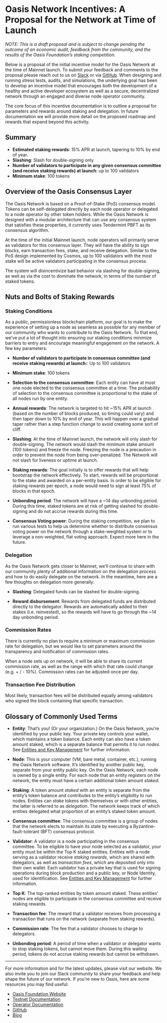 # Oasis Network Incentives: A Proposal for the Network at Time of Launch

*NOTE: This is a draft proposal and is subject to change pending the outcome of an economic audit, feedback from the community, and the results of the Oasis Foundation’s staking competition.* 

Below is a proposal of the initial incentive model for the Oasis Network at the time of Mainnet launch. To submit your feedback and comments to the proposal please reach out to us on [Slack](https://www.oasis-protocol.org/slack) or via [GitHub](https://github.com/oasislabs/docs). When designing and running stress tests, audits, and simulations, the underlying goal has been to develop an incentive model that encourages both the development of a healthy and active developer ecosystem as well as a secure, decentralized network through an engaged and diverse node operator community.

The core focus of this incentive documentation is to outline a proposal for parameters and rewards around staking and delegation. In future documentation we will provide more detail on the proposed roadmap and rewards that expand beyond this activity.

## Summary

* **Estimated staking rewards**: 15% APR at launch, tapering to 10% by end of year.
* **Slashing**: Slash for double-signing only
* **Number of validators to participate in any given consensus committee (and receive staking rewards) at launch**: up to 100 validators
* **Minimum stake**: 100 tokens

## Overview of the Oasis Consensus Layer
The Oasis Network is based on a Proof-of-Stake (PoS) consensus model. Tokens can be self-delegated directly by each node operator or delegated to a node operator by other token holders. While the Oasis Network is designed with a modular architecture that can use any consensus system that satisfies these properties, it currently uses Tendermint PBFT as its consensus algorithm. 

At the time of the initial Mainnet launch, node operators will primarily serve as validators for this consensus layer. They will have the ability to sign blocks, earn transaction fees, stake, and receive delegation. Similar to the PoS design implemented by Cosmos, up to 100 validators with the most stake will be active validators participating in the consensus process. 

The system will disincentivize bad behavior via slashing for double-signing, as well as via the cost to dominate the network, in terms of the number of staked tokens. 

## Nuts and Bolts of Staking Rewards

### Staking Conditions
As a public, permissionless blockchain platform, our goal is to make the experience of setting up a node as seamless as possible for any member of our community who wants to contribute to the Oasis Network. To that end, we’ve put a lot of thought into ensuring our staking conditions minimize barriers to entry and encourage meaningful engagement on the network. A few key parameters:

* **Number of validators to participate in consensus committee (and receive staking rewards) at launch:**: Up to 100 validators

* **Minimum stake**: 100 tokens

* **Selection to the consensus committee**: Each entity can have at most one node elected to the consensus committee at a time. The probability of selection to the consensus committee is proportional to the stake of all nodes run by one entity.

* **Annual rewards**: The network is targeted to hit ~15% APR at launch (based on the number of blocks produced, so timing could vary) and then taper down to 10% by end of year. This will happen over a gradual taper rather than a step function change to avoid creating some sort of cliff. 

* **Slashing**: At the time of Mainnet launch, the network will only slash for double-signing. The network would slash the minimum stake amount (100 tokens) and freeze the node. Freezing the node is a precaution in order to prevent the node from being over-penalized. The Network will not slash for liveness or uptime at launch.

* **Staking rewards**: The goal initially is to offer rewards that will help bootstrap the network effectively. To start, rewards will be proportional to the stake and awarded on a per-entity basis. In order to be eligible for staking rewards per epoch, a node would need to sign at least 75% of blocks in that epoch.

* **Unbonding period**: The network will have a ~14 day unbonding period. During this time, staked tokens are at risk of getting slashed for double-signing and do not accrue rewards during this time.

* **Consensus Voting power**: During the staking competition, we plan to run various tests to help us determine whether to distribute consensus voting power on the network through a stake-weighted system or to leverage a non-weighted, flat voting approach. Expect more here in the future.

### Delegation
As the Oasis Network gets closer to Mainnet, we’ll continue to share with our community plenty of additional information on the delegation process and how to do easily delegate on the network. In the meantime, here are a few thoughts on delegation more generally:

* **Slashing**: Delegated funds can be slashed for double-signing.

* **Reward disbursement**: Rewards from delegated funds are distributed directly to the delegator. Rewards are automatically added to their stakes (i.e. reinvested), so the rewards will have to go through the ~14 day unbonding period.

### Commission Rates
There is currently no plan to require a minimum or maximum commission rate for delegation, but we would like to set parameters around the transparency and notification of commission rates. 

When a node sets up on network, it will be able to share its current commission rate, as well as the range with which that rate could change (e.g. + / - 10%). Commission rates can be adjusted once per day.

### Transaction Fee Distribution
Most likely, transaction fees will be distributed equally among validators who signed the block containing that specific transaction.

## Glossary of Commonly Used Terms

* **Entity**: That’s you! (Or your organization.) On the Oasis Network, you’re identified by your public key. Your private key controls your wallet, which maintains a token balance. Each entity can also have a token amount staked, which is a separate balance that permits it to run *nodes*. See [Entities and Key Management](https://docs.oasis.dev/operators/architectural-overview.html#entities-and-key-management) for further information.

* **Node**: This is your computer (VM, bare metal, container, etc.), running the Oasis Network software. It’s identified by another public key, separate from your entity public key. On the Oasis Network, each node is owned by a single entity. For each node that an entity registers on the network, the entity must have a certain additional token amount *staked*.

* **Staking**: A token amount *staked* with an entity is separate from the entity’s token balance and contributes to the entity’s eligibility to run nodes. Entities can *stake* tokens with themselves or with other entities, the latter is referred to as *delegation*. The network keeps track of which entities delegated what proportion of an entity’s staked token amount.

* **Consensus committee**: The consensus committee is a group of nodes that the network elects to maintain its state by executing a Byzantine-fault-tolerant (BFT) consensus protocol.

* **Validator**: A validator is a node participating in the consensus committee. To be eligible to have your node selected as a validator, your entity must be within the Top K staked entities. Entities with a node serving as a validator receive *staking rewards*, which are shared with delegators, as well as *transaction fees*, which are deposited only into their own wallet. Each validator has a private key that is used for signing operations during block production and a public key, or Node Identity, used for identification. See [Entities and Key Management](https://docs.oasis.dev/operators/architectural-overview.html#entities-and-key-management) for further information.

* **Top K**: The top-ranked entities by token amount staked. These entities’ nodes are eligible to participate in the consensus committee and receive staking rewards.

* **Transaction fee**:  The reward that a validator receives from processing a transaction that runs on the network (separate from staking rewards).

* **Commission rate**: The fee that a validator chooses to charge to delegators.

* **Unbonding period**: A period of time when a validator or delegator wants to stop staking tokens, but cannot move them. During this waiting period, tokens do not accrue staking rewards but cannot be withdrawn.

*****
For more information and for the latest updates, please visit our website. We also invite you to join our Slack community to share your feedback and help shape the future of our network. 
If you’re new to Oasis, here are some resources you may find useful:
* [Oasis Foundation Website](https://www.oasis-protocol.org) 
* [Testnet Documentation](https://docs.oasis.dev/operators/joining-the-testnet.html)
* [Operator Documentation](https://docs.oasis.dev/operators/overview.html)
* [GitHub](https://www.github.com/oasislabs)
* [Blog](https://medium.com/oasis-protocol-project)
